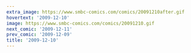 ```yaml
---
extra_image: https://www.smbc-comics.com/comics/20091210after.gif
hovertext: '2009-12-10'
image: https://www.smbc-comics.com/comics/20091210.gif
next_comic: '2009-12-11'
prev_comic: '2009-12-09'
title: '2009-12-10'
---
```


